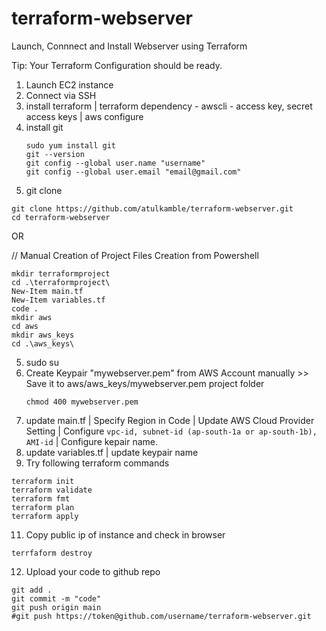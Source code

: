 # terraform-webserver
Launch, Connnect and Install Webserver using Terraform

Tip: Your Terraform Configuration should be ready.

1. Launch EC2 instance
2. Connect via SSH
3. install terraform | terraform dependency - awscli - access key, secret access keys | aws configure 
4. install git
   ```
   sudo yum install git
   git --version
   git config --global user.name "username"
   git config --global user.email "email@gmail.com"
   ```
5. git clone
```
git clone https://github.com/atulkamble/terraform-webserver.git
cd terraform-webserver
```
OR

// Manual Creation of Project Files Creation from Powershell
```
mkdir terraformproject
cd .\terraformproject\
New-Item main.tf
New-Item variables.tf
code .
mkdir aws
cd aws
mkdir aws_keys
cd .\aws_keys\
```

5. sudo su
6. Create Keypair "mywebserver.pem" from AWS Account manually >> Save it to aws/aws_keys/mywebserver.pem project folder
   ```
   chmod 400 mywebserver.pem
   ```
8. update main.tf | Specify Region in Code | Update AWS Cloud Provider Setting | Configure ``` vpc-id, subnet-id (ap-south-1a or ap-south-1b), AMI-id ``` | Configure kepair name.
9. update variables.tf | update keypair name
10. Try following terraform commands
```
terraform init
terraform validate
terraform fmt
terraform plan
terraform apply
```
11. Copy public ip of instance and check in browser
```
terrfaform destroy
```
12. Upload your code to github repo 
```
git add .
git commit -m "code"
git push origin main
#git push https://token@github.com/username/terraform-webserver.git
```
